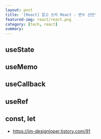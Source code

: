 ```yaml
---
layout: post
title: '[React] 알고 쓰자 React - 변수 선언'
featured-img: react/react.png
category: [tech, react]
summary:
---
```


## useState

## useMemo

## useCallback

## useRef

## const, let

- https://im-designloper.tistory.com/91
